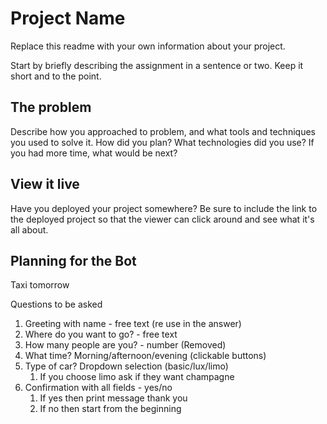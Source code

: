 # Project Name

Replace this readme with your own information about your project.

Start by briefly describing the assignment in a sentence or two. Keep it short and to the point.

## The problem

Describe how you approached to problem, and what tools and techniques you used to solve it. How did you plan? What technologies did you use? If you had more time, what would be next?

## View it live

Have you deployed your project somewhere? Be sure to include the link to the deployed project so that the viewer can click around and see what it's all about.


## Planning for the Bot
Taxi tomorrow

Questions to be asked 

1. Greeting with name - free text (re use in the answer)
2. Where do you want to go? - free text
3. How many people are you? - number (Removed)
4. What time? Morning/afternoon/evening (clickable buttons)
5. Type of car? Dropdown selection (basic/lux/limo)
    1. If you choose limo ask if they want champagne
6. Confirmation with all fields - yes/no 
    1. If yes then print message thank you
    2. If no then start from the beginning
